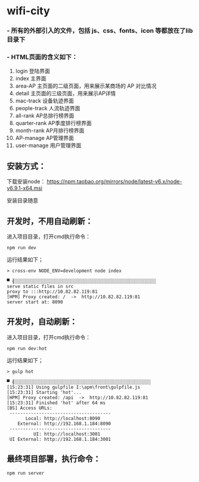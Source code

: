 # wifi-city
### - 所有的外部引入的文件，包括 js、css、fonts、icon 等都放在了lib目录下    
### - HTML页面的含义如下：  
  1. login 登陆界面  
  2. index 主界面  
  3. area-AP 主页面的二级页面，用来展示某商场的 AP 对比情况   
  4. detail 主页面的三级页面，用来展示AP详情  
  5. mac-track 设备轨迹界面  
  6. people-track 人流轨迹界面  
  7. all-rank AP总排行榜界面   
  8. quarter-rank AP季度排行榜界面  
  9. month-rank AP月排行榜界面  
  10. AP-manage AP管理界面  
  11. user-manage 用户管理界面  


  ## 安装方式：
  下载安装node：
  https://npm.taobao.org/mirrors/node/latest-v6.x/node-v6.9.1-x64.msi

  安装目录随意

  ## 开发时，不用自动刷新：
  进入项目目录，打开cmd执行命令：
  ```
  npm run dev
  ```
  运行结果如下；
  ```
  > cross-env NODE_ENV=development node index

  ▀ ╢░░░░░░░░░░░░░░░░░░░░░░░░░░░░░░░░░░░░░░░░░░░░░░░░░░░░░
  serve static files in src
  proxy to :::http://10.82.82.119:81
  [HPM] Proxy created: /  ->  http://10.82.82.119:81
  server start at: 8090
  ```

  ## 开发时，自动刷新：
  进入项目目录，打开cmd执行命令：
  ```
  npm run dev:hot
  ```
  运行结果如下；
  ```
  > gulp hot

  ▀ ╢░░░░░░░░░░░░░░░░░░░░░░░░░░░░░░░░░░░░░░░░░░░░░░░░░░░
  [15:23:31] Using gulpfile I:\apm\front\gulpfile.js
  [15:23:31] Starting 'hot'...
  [HPM] Proxy created: /api  ->  http://10.82.82.119:81
  [15:23:31] Finished 'hot' after 64 ms
  [BS] Access URLs:
   --------------------------------------
         Local: http://localhost:8090
      External: http://192.168.1.184:8090
   --------------------------------------
            UI: http://localhost:3001
   UI External: http://192.168.1.184:3001
  ```

  ## 最终项目部署，执行命令：
  ```
  npm run server
  ```

